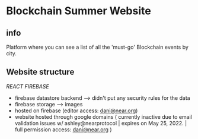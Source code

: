 # Blockchain Summer Website

## info
Platform where you can see a list of all the 'must-go' Blockchain events by city.

## Website structure
*REACT*
*FIREBASE*
- firebase datastore backend --> didn't put any security rules for the data 
- firebase storage --> images
- hosted on firebase (editor access: dani@near.org)
- website hosted through google domains ( currently inactive due to email validation issues w/ ashley@nearprotocol | expires on May 25, 2022. |  full permission access: dani@near.org )
